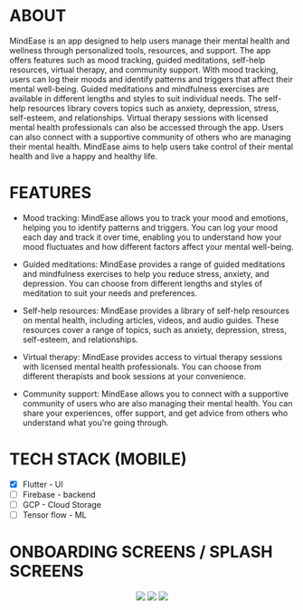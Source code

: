 # ABOUT 


MindEase is an app designed to help users manage their mental health and wellness through personalized tools, resources, and support. The app offers features such as mood tracking, guided meditations, self-help resources, virtual therapy, and community support. With mood tracking, users can log their moods and identify patterns and triggers that affect their mental well-being. Guided meditations and mindfulness exercises are available in different lengths and styles to suit individual needs. The self-help resources library covers topics such as anxiety, depression, stress, self-esteem, and relationships. Virtual therapy sessions with licensed mental health professionals can also be accessed through the app. Users can also connect with a supportive community of others who are managing their mental health. MindEase aims to help users take control of their mental health and live a happy and healthy life.


# FEATURES

- Mood tracking: MindEase allows you to track your mood and emotions, helping you to identify patterns and triggers. You can log your mood each day and track it over time, enabling you to understand how your mood fluctuates and how different factors affect your mental well-being.

- Guided meditations: MindEase provides a range of guided meditations and mindfulness exercises to help you reduce stress, anxiety, and depression. You can choose from different lengths and styles of meditation to suit your needs and preferences.

- Self-help resources: MindEase provides a library of self-help resources on mental health, including articles, videos, and audio guides. These resources cover a range of topics, such as anxiety, depression, stress, self-esteem, and relationships.

- Virtual therapy: MindEase provides access to virtual therapy sessions with licensed mental health professionals. You can choose from different therapists and book sessions at your convenience.

- Community support: MindEase allows you to connect with a supportive community of users who are also managing their mental health. You can share your experiences, offer support, and get advice from others who understand what you're going through.

# TECH STACK (MOBILE)
- [x] Flutter - UI
- [ ] Firebase - backend 
- [ ] GCP - Cloud Storage 
- [ ] Tensor flow - ML

# ONBOARDING SCREENS / SPLASH SCREENS
<p align = "center">
<img src = "./images/m1.png">
<img src = "./images/m2.png">
<img src = "./images/m3.png">

</p>


